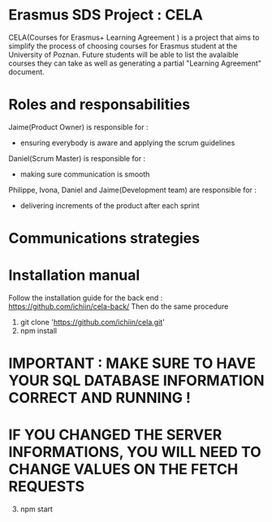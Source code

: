 # Erasmus SDS Project : CELA

CELA(Courses for Erasmus+ Learning Agreement ) is a project that aims to simplify the process of choosing courses for Erasmus student at the University of Poznan.
Future students will be able to list the avalaible courses they can take as well as generating a partial "Learning Agreement" document.

# Roles and responsabilities

Jaime(Product Owner) is responsible for :
  - ensuring everybody is aware and applying the scrum guidelines

Daniel(Scrum Master) is responsible for :
  - making sure communication is smooth

Philippe, Ivona, Daniel and Jaime(Development team) are responsible for :
  - delivering increments of the product after each sprint


# Communications strategies

# Installation manual

Follow the installation guide for the back end : https://github.com/ichiin/cela-back/
Then do the same procedure
1. git clone 'https://github.com/ichiin/cela.git'
2. npm install

# IMPORTANT : MAKE SURE TO HAVE YOUR SQL DATABASE INFORMATION CORRECT AND RUNNING !
# IF YOU CHANGED THE SERVER INFORMATIONS, YOU WILL NEED TO CHANGE VALUES ON THE FETCH REQUESTS

3. npm start
